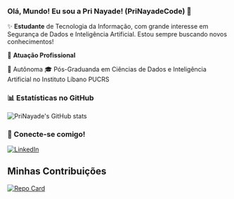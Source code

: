 ### Olá, Mundo! Eu sou a Pri Nayade! (PriNayadeCode) 👋

✨ **Estudante** de Tecnologia da Informação, com grande interesse em Segurança de Dados e Inteligência Artificial.
      Estou sempre buscando novos conhecimentos!

🏢 **Atuação Profissional**

🚀 Autônoma
🎓 Pós-Graduanda em Ciências de Dados e Inteligência Artificial no Instituto Líbano PUCRS

### 📊 Estatísticas no GitHub

![PriNayade's GitHub stats](https://github-readme-stats.vercel.app/api?username=PriscilaNayadeCode)

### 📌 Conecte-se comigo!

[![LinkedIn](https://img.shields.io/badge/LinkedIn-0077B5?style=for-the-badge&logo=linkedin&logoColor=white)](https://www.linkedin.com/in/pri-nayade/)

## Minhas Contribuições
[![Repo Card](https://github-readme-stats.vercel.app/api/pin/?username=4ldenis&repo=dio-lab-open-source&bg_color=000&border_color=30A3DC&show_icons=true&icon_color=30A3DC&title_color=E94D5F&text_color=FFF)](https://github.com/PriscilaNayadeCode/dio-lab-open-source.git)
